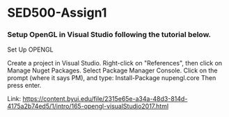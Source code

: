 # SED500-Assign1

### Setup OpenGL in Visual Studio following the tutorial below.
Set Up OPENGL

Create a project in Visual Studio.
Right-click on "References", then click on Manage Nuget Packages.
Select Package Manager Console.
Click on the prompt (where it says PM), and type: Install-Package nupengl.core Then press enter.

Link: https://content.byui.edu/file/2315e65e-a34a-48d3-814d-4175a2b74ed5/1/intro/165-opengl-visualStudio2017.html

